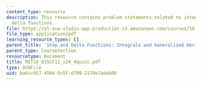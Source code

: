```yaml
---
content_type: resource
description: This resource contains problem statements related to integration with
  delta functions.
file: https://ol-ocw-studio-app-production.s3.amazonaws.com/courses/18-03sc-differential-equations-fall-2011/ba6cc95745045c5fd7092170e7adab08_MIT18_03SCF11_s24_4quizc.pdf
file_type: application/pdf
learning_resource_types: []
parent_title: 'Step and Delta Functions: Integrals and Generalized Derivatives'
parent_type: CourseSection
resourcetype: Document
title: MIT18_03SCF11_s24_4quizc.pdf
type: OCWFile
uid: ba6cc957-4504-5c5f-d709-2170e7adab08
---
```

